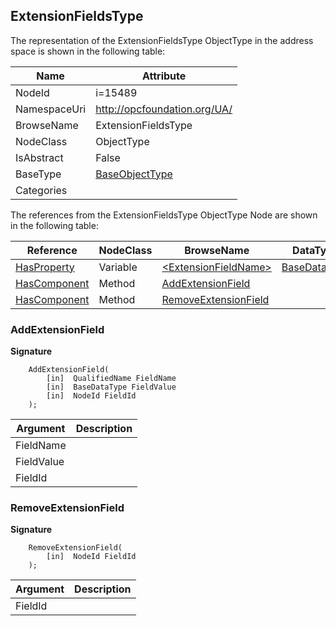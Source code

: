 <!-- objecttype -->
## ExtensionFieldsType
  
<!-- end of text -->
The representation of the ExtensionFieldsType ObjectType in the address space is shown in the following table:  

|Name|Attribute|
|---|---|
|NodeId|i=15489|
|NamespaceUri|http://opcfoundation.org/UA/|
|BrowseName|ExtensionFieldsType|
|NodeClass|ObjectType|
|IsAbstract|False|
|BaseType|[BaseObjectType](../../ObjectTypes/BaseObjectType/readme.md)|
|Categories||

The references from the ExtensionFieldsType ObjectType Node are shown in the following table:  

|Reference|NodeClass|BrowseName|DataType|TypeDefinition|ModellingRule|
|---|---|---|---|---|---|
|[HasProperty](../../ReferenceTypes/HasProperty/readme.md)|Variable|[&lt;ExtensionFieldName&gt;](#&lt;ExtensionFieldName&gt;)|[BaseDataType](../../DataTypes/BaseDataType/readme.md)|[PropertyType](../../VariableTypes/PropertyType/readme.md)|[OptionalPlaceholder](../../Objects/OptionalPlaceholder/readme.md)|
|[HasComponent](../../ReferenceTypes/HasComponent/readme.md)|Method|[AddExtensionField](#AddExtensionField)|||[Mandatory](../../Objects/Mandatory/readme.md)|
|[HasComponent](../../ReferenceTypes/HasComponent/readme.md)|Method|[RemoveExtensionField](#RemoveExtensionField)|||[Mandatory](../../Objects/Mandatory/readme.md)|

### <a name="AddExtensionField"></a>AddExtensionField
  
**Signature**
```
    AddExtensionField(
        [in]  QualifiedName FieldName
        [in]  BaseDataType FieldValue
        [in]  NodeId FieldId
    );
```

|Argument|Description|
|---|---|
|FieldName||
|FieldValue||
|FieldId||

### <a name="RemoveExtensionField"></a>RemoveExtensionField
  
**Signature**
```
    RemoveExtensionField(
        [in]  NodeId FieldId
    );
```

|Argument|Description|
|---|---|
|FieldId||


